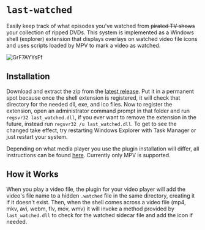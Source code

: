 # `last-watched`

Easily keep track of what episodes you've watched from ~~pirated TV shows~~ your collection of ripped DVDs.
This system is implemented as a Windows shell (explorer) extension that displays overlays on watched video file icons and uses scripts loaded by MPV to mark a video as watched.

![GrF7AYYsFf](https://github.com/user-attachments/assets/85217e19-cfd2-4af8-b2c6-b5e3b9859394)

## Installation

Download and extract the zip from the [latest release](https://github.com/connorslade/last-watched/releases).
Put it in a permanent spot because once the shell extension is registered, it will check that directory for the needed dll, exe, and ico files.
Now to register the extension, open an administrator command prompt in that folder and run `regsvr32 last_watched.dll`, if you ever want to remove the extension in the future, instead run `regsvr32 /u last_watched.dll`.
To get to see the changed take effect, try restarting Windows Explorer with Task Manager or just restart your system.

Depending on what media player you use the plugin installation will differ, all instructions can be found [here](plugins).
Currently only MPV is supported.

## How it Works

When you play a video file, the plugin for your video player will add the video's file name to a hidden `.watched` file in the same directory, creating it if it doesn't exist.
Then, when the shell comes across a video file (mp4, mkv, avi, webm, flv, mov, wmv) it will invoke a method provided by `last_watched.dll` to check for the watched sidecar file and add the icon if needed.
